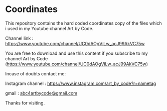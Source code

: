 # Coordinates
This repository contains the hard coded coordinates copy of the files which i used in my Youtube channel Art by Code.

Channel link : https://www.youtube.com/channel/UC0dAOgViLw_acJ99AkVC75w

You are free to download and use this content if you subscribe to my channel Art by Code (https://www.youtube.com/channel/UC0dAOgViLw_acJ99AkVC75w)

Incase of doubts contact me:

Instagram channel : https://www.instagram.com/art_by_code?r=nametag 

gmail : abc4artbycode@gmail.com


Thanks for visiting.
